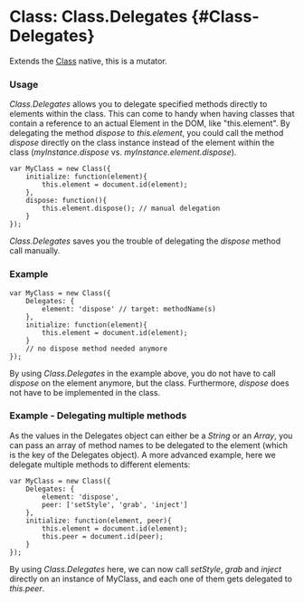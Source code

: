 Class: Class.Delegates {#Class-Delegates}
=================================
Extends the [Class][] native, this is a mutator.

### Usage

*Class.Delegates* allows you to delegate specified methods directly to elements within the class. This can come to handy when having classes that contain a reference to an actual Element in the DOM, like "this.element". By delegating the method *dispose* to *this.element*, you could call the method *dispose* directly on the class instance instead of the element within the class (*myInstance.dispose* vs. *myInstance.element.dispose*).

	var MyClass = new Class({
		initialize: function(element){
			this.element = document.id(element);
		},
		dispose: function(){
			this.element.dispose(); // manual delegation
		}
	});

*Class.Delegates* saves you the trouble of delegating the *dispose* method call manually.

### Example

	var MyClass = new Class({
		Delegates: {
			element: 'dispose' // target: methodName(s)
		},
		initialize: function(element){
			this.element = document.id(element);
		}
		// no dispose method needed anymore
	});

By using *Class.Delegates* in the example above, you do not have to call *dispose* on the element anymore, but the class. Furthermore, *dispose* does not have to be implemented in the class.

### Example - Delegating multiple methods

As the values in the Delegates object can either be a *String* or an *Array*, you can pass an array of method names to be delegated to the element (which is the key of the Delegates object). A more advanced example, here we delegate multiple methods to different elements:

	var MyClass = new Class({
		Delegates: {
			element: 'dispose',
			peer: ['setStyle', 'grab', 'inject']
		},
		initialize: function(element, peer){
			this.element = document.id(element);
			this.peer = document.id(peer);
		}
	});

By using *Class.Delegates* here, we can now call *setStyle*, *grab* and *inject* directly on an instance of MyClass, and each one of them gets delegated to *this.peer*.

[Class]: /core/Class/Class
